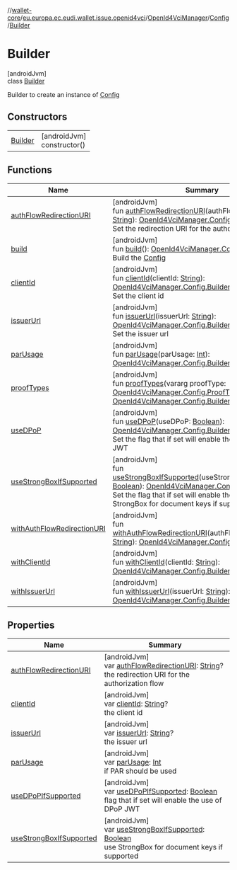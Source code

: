 //[wallet-core](../../../../../index.md)/[eu.europa.ec.eudi.wallet.issue.openid4vci](../../../index.md)/[OpenId4VciManager](../../index.md)/[Config](../index.md)/[Builder](index.md)

# Builder

[androidJvm]\
class [Builder](index.md)

Builder to create an instance of [Config](../index.md)

## Constructors

| | |
|---|---|
| [Builder](-builder.md) | [androidJvm]<br>constructor() |

## Functions

| Name                                                              | Summary                                                                                                                                                                                                                                                                                                                              |
|-------------------------------------------------------------------|--------------------------------------------------------------------------------------------------------------------------------------------------------------------------------------------------------------------------------------------------------------------------------------------------------------------------------------|
| [authFlowRedirectionURI](auth-flow-redirection-u-r-i.md)          | [androidJvm]<br>fun [authFlowRedirectionURI](auth-flow-redirection-u-r-i.md)(authFlowRedirectionURI: [String](https://kotlinlang.org/api/latest/jvm/stdlib/kotlin/-string/index.html)): [OpenId4VciManager.Config.Builder](index.md)<br>Set the redirection URI for the authorization flow                                           |
| [build](build.md)                                                 | [androidJvm]<br>fun [build](build.md)(): [OpenId4VciManager.Config](../index.md)<br>Build the [Config](../index.md)                                                                                                                                                                                                                  |
| [clientId](client-id.md)                                          | [androidJvm]<br>fun [clientId](client-id.md)(clientId: [String](https://kotlinlang.org/api/latest/jvm/stdlib/kotlin/-string/index.html)): [OpenId4VciManager.Config.Builder](index.md)<br>Set the client id                                                                                                                          |
| [issuerUrl](issuer-url.md)                                        | [androidJvm]<br>fun [issuerUrl](issuer-url.md)(issuerUrl: [String](https://kotlinlang.org/api/latest/jvm/stdlib/kotlin/-string/index.html)): [OpenId4VciManager.Config.Builder](index.md)<br>Set the issuer url                                                                                                                      |
| [parUsage](par-usage.md)                                          | [androidJvm]<br>fun [parUsage](par-usage.md)(parUsage: [Int](https://kotlinlang.org/api/latest/jvm/stdlib/kotlin/-int/index.html)): [OpenId4VciManager.Config.Builder](index.md)                                                                                                                                                     |
| [proofTypes](proof-types.md)                                      | [androidJvm]<br>fun [proofTypes](proof-types.md)(vararg proofType: [OpenId4VciManager.Config.ProofType](../-proof-type/index.md)): [OpenId4VciManager.Config.Builder](index.md)                                                                                                                                                      |
| [useDPoP](use-d-po-p.md)                                          | [androidJvm]<br>fun [useDPoP](use-d-po-p.md)(useDPoP: [Boolean](https://kotlinlang.org/api/latest/jvm/stdlib/kotlin/-boolean/index.html)): [OpenId4VciManager.Config.Builder](index.md)<br>Set the flag that if set will enable the use of DPoP JWT                                                                                  |
| [useStrongBoxIfSupported](use-strong-box-if-supported.md)         | [androidJvm]<br>fun [useStrongBoxIfSupported](use-strong-box-if-supported.md)(useStrongBoxIfSupported: [Boolean](https://kotlinlang.org/api/latest/jvm/stdlib/kotlin/-boolean/index.html)): [OpenId4VciManager.Config.Builder](index.md)<br>Set the flag that if set will enable the use of StrongBox for document keys if supported |
| [withAuthFlowRedirectionURI](with-auth-flow-redirection-u-r-i.md) | [androidJvm]<br>fun [withAuthFlowRedirectionURI](with-auth-flow-redirection-u-r-i.md)(authFlowRedirectionURI: [String](https://kotlinlang.org/api/latest/jvm/stdlib/kotlin/-string/index.html)): [OpenId4VciManager.Config.Builder](index.md)                                                                                        |
| [withClientId](with-client-id.md)                                 | [androidJvm]<br>fun [withClientId](with-client-id.md)(clientId: [String](https://kotlinlang.org/api/latest/jvm/stdlib/kotlin/-string/index.html)): [OpenId4VciManager.Config.Builder](index.md)                                                                                                                                      |
| [withIssuerUrl](with-issuer-url.md)                               | [androidJvm]<br>fun [withIssuerUrl](with-issuer-url.md)(issuerUrl: [String](https://kotlinlang.org/api/latest/jvm/stdlib/kotlin/-string/index.html)): [OpenId4VciManager.Config.Builder](index.md)                                                                                                                                   |

## Properties

| Name                                                      | Summary                                                                                                                                                                                                           |
|-----------------------------------------------------------|-------------------------------------------------------------------------------------------------------------------------------------------------------------------------------------------------------------------|
| [authFlowRedirectionURI](auth-flow-redirection-u-r-i.md)  | [androidJvm]<br>var [authFlowRedirectionURI](auth-flow-redirection-u-r-i.md): [String](https://kotlinlang.org/api/latest/jvm/stdlib/kotlin/-string/index.html)?<br>the redirection URI for the authorization flow |
| [clientId](client-id.md)                                  | [androidJvm]<br>var [clientId](client-id.md): [String](https://kotlinlang.org/api/latest/jvm/stdlib/kotlin/-string/index.html)?<br>the client id                                                                  |
| [issuerUrl](issuer-url.md)                                | [androidJvm]<br>var [issuerUrl](issuer-url.md): [String](https://kotlinlang.org/api/latest/jvm/stdlib/kotlin/-string/index.html)?<br>the issuer url                                                               |
| [parUsage](par-usage.md)                                  | [androidJvm]<br>var [parUsage](par-usage.md): [Int](https://kotlinlang.org/api/latest/jvm/stdlib/kotlin/-int/index.html)<br>if PAR should be used                                                                 |
| [useDPoPIfSupported](use-d-po-p-if-supported.md)          | [androidJvm]<br>var [useDPoPIfSupported](use-d-po-p-if-supported.md): [Boolean](https://kotlinlang.org/api/latest/jvm/stdlib/kotlin/-boolean/index.html)<br>flag that if set will enable the use of DPoP JWT      |
| [useStrongBoxIfSupported](use-strong-box-if-supported.md) | [androidJvm]<br>var [useStrongBoxIfSupported](use-strong-box-if-supported.md): [Boolean](https://kotlinlang.org/api/latest/jvm/stdlib/kotlin/-boolean/index.html)<br>use StrongBox for document keys if supported |
